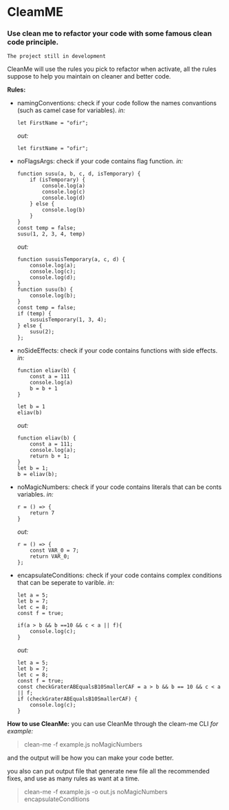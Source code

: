 # CleamME
### Use clean me to refactor your code with some famous clean code principle.
`The project still in development`

CleanMe will use the rules you pick to refactor when activate,
all the rules suppose to help you maintain on cleaner and better code.

**Rules:**
- namingConventions: check if your code follow the names convantions (such as camel case for variables).
    *in:*
    ```
    let FirstName = "ofir"; 
    ```
    *out:*
    ```
    let firstName = "ofir"; 
    ```
- noFlagsArgs: check if your code contains flag function.
   *in:*
    ```
    function susu(a, b, c, d, isTemporary) {
        if (isTemporary) {
            console.log(a)
            console.log(c)
            console.log(d)
        } else {
            console.log(b)
        }
    }
    const temp = false;
    susu(1, 2, 3, 4, temp)
    ```
    *out:*
    ```
    function susuisTemporary(a, c, d) {
        console.log(a);
        console.log(c);
        console.log(d);
    }
    function susu(b) {
        console.log(b);
    }
    const temp = false;
    if (temp) {
        susuisTemporary(1, 3, 4);
    } else {
        susu(2);
    };
    ```
- noSideEffects: check if your code contains functions with side effects.
   *in:*
    ```
    function eliav(b) {
        const a = 111
        console.log(a)
        b = b + 1
    }

    let b = 1
    eliav(b)
    ```
    *out:*
    ```
    function eliav(b) {
        const a = 111;
        console.log(a);
        return b + 1;
    }
    let b = 1;
    b = eliav(b); 
    ```
- noMagicNumbers: check if your code contains literals that can be conts variables.
    *in:*
    ```
    r = () => {
        return 7
    }
    ```
    *out:*
    ```
    r = () => {
        const VAR_0 = 7;
        return VAR_0;
    };
    ```
- encapsulateConditions: check if your code contains complex conditions that can be seperate to varible.
    *in:*
    ```
    let a = 5;
    let b = 7;
    let c = 8;
    const f = true;
    
    if(a > b && b ==10 && c < a || f){
        console.log(c);
    }
    ```
    *out:*
    ```
    let a = 5;
    let b = 7;
    let c = 8;
    const f = true;
    const checkGraterABEqualsB10SmallerCAF = a > b && b == 10 && c < a || f;
    if (checkGraterABEqualsB10SmallerCAF) {
        console.log(c);
    }
    ```

**How to use CleanMe:**
you can use CleanMe through the cleam-me CLI
*for example:*
> clean-me -f example.js noMagicNumbers

and the output will be how you can make your code better.

you also can put output file that generate new file all the recommended fixes,
and use as many rules as want at a time.
> clean-me -f example.js -o out.js noMagicNumbers encapsulateConditions